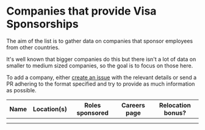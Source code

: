 # Companies that provide Visa Sponsorships


The aim of the list is to gather data on companies that sponsor employees from other countries.

It's well known that bigger companies do this but there isn't a lot of data on smaller to medium sized companies, so the goal is to focus on those here.

To add a company, either [create an issue](https://github.com/shubheksha/companies-sponsoring-visas/issues/new) with the relevant details or send a PR adhering to the format specified and try to provide as much information as possible.



| Name  | Location(s)  |Roles sponsored  |  Careers page |  Relocation bonus? |
|-------|--------------|-----------------|---------------|--------------------|
|       |              |                 |               |                    |
|       |              |                 |               |                    |
